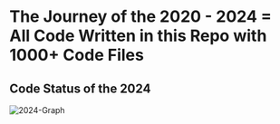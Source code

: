 # The Journey of the 2020 - 2024 = All Code Written in this Repo with 1000+ Code Files
## Code Status of the 2024

![2024-Graph](https://github.com/user-attachments/assets/9b27f04e-06ec-40ea-ad25-7cb41ea4720b)

